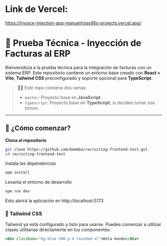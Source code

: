 # Link de Vercel:
https://invoice-injection-app-manuelrojas96s-projects.vercel.app/

# 🧾 Prueba Técnica - Inyección de Facturas al ERP

Bienvenido/a a la prueba técnica para la integración de facturas con un sistema ERP. Este repositorio contiene un entorno base creado con **React + Vite**, **Tailwind CSS** preconfigurado y soporte opcional para **TypeScript**.

> 🧑‍💻 Este repo contiene dos ramas:
>
> - `master`: Proyecto base en **JavaScript**.
> - `typescript`: Proyecto base en **TypeScript**, si decides tomar ese bonus.

---

## 🚀 ¿Cómo comenzar?

**Clona el repositorio**

```bash
git clone https://github.com/bemmbo/recruiting-frontend-test.git
cd recruiting-frontend-test
```

Instala las dependencias

```bash
npm install
```

Levanta el entorno de desarrollo

```bash
npm run dev
```

Esto abrirá la aplicación en http://localhost:5173

### 🎨 Tailwind CSS

Tailwind ya está configurado y listo para usarse. Puedes comenzar a utilizar clases utilitarias directamente en tus componentes:

```jsx
<div className="bg-blue-100 p-4 rounded-xl">Hola mundo</div>
```
